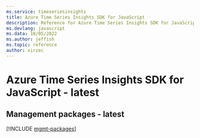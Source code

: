 ```yaml
---
ms.service: timeseriesinsights
title: Azure Time Series Insights SDK for JavaScript
description: Reference for Azure Time Series Insights SDK for JavaScript
ms.devlang: javascript
ms.data: 10/05/2022
ms.author: jeffish
ms.topic: reference
author: xirzec
---
```

# Azure Time Series Insights SDK for JavaScript - latest

## Management packages - latest
[!INCLUDE [mgmt-packages](time-series-insights-mgmt-index.md)]